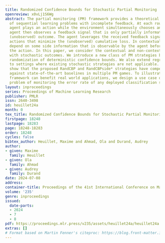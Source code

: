 ```yaml
---
title: Randomized Confidence Bounds for Stochastic Partial Monitoring
openreview: x0vLj1S6Wg
abstract: The partial monitoring (PM) framework provides a theoretical formulation
  of sequential learning problems with incomplete feedback. At each round, a learning
  agent plays an action while the environment simultaneously chooses an outcome. The
  agent then observes a feedback signal that is only partially informative about the
  (unobserved) outcome. The agent leverages the received feedback signals to select
  actions that minimize the (unobserved) cumulative loss. In contextual PM, the outcomes
  depend on some side information that is observable by the agent before selecting
  the action. In this paper, we consider the contextual and non-contextual PM settings
  with stochastic outcomes. We introduce a new class of PM strategies based on the
  randomization of deterministic confidence bounds. We also extend regret guarantees
  to settings where existing stochastic strategies are not applicable. Our experiments
  show that the proposed RandCBP and RandCBPside* strategies have competitive performance
  against state-of-the-art baselines in multiple PM games. To illustrate how the PM
  framework can benefit real world applications, we design a use case on the real-world
  problem of monitoring the error rate of any deployed classification system.
layout: inproceedings
series: Proceedings of Machine Learning Research
publisher: PMLR
issn: 2640-3498
id: heuillet24a
month: 0
tex_title: Randomized Confidence Bounds for Stochastic Partial Monitoring
firstpage: 18248
lastpage: 18283
page: 18248-18283
order: 18248
cycles: false
bibtex_author: Heuillet, Maxime and Ahmad, Ola and Durand, Audrey
author:
- given: Maxime
  family: Heuillet
- given: Ola
  family: Ahmad
- given: Audrey
  family: Durand
date: 2024-07-08
address:
container-title: Proceedings of the 41st International Conference on Machine Learning
volume: '235'
genre: inproceedings
issued:
  date-parts:
  - 2024
  - 7
  - 8
pdf: https://proceedings.mlr.press/v235/assets/heuillet24a/heuillet24a.pdf
extras: []
# Format based on Martin Fenner's citeproc: https://blog.front-matter.io/posts/citeproc-yaml-for-bibliographies/
---
```

